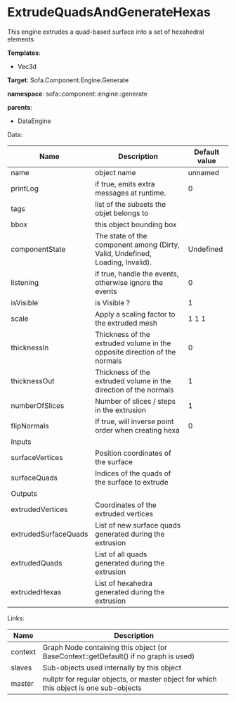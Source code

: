 # ExtrudeQuadsAndGenerateHexas

This engine extrudes a quad-based surface into a set of hexahedral elements


__Templates__:

- Vec3d

__Target__: Sofa.Component.Engine.Generate

__namespace__: sofa::component::engine::generate

__parents__: 

- DataEngine

Data: 

<table>
<thead>
    <tr>
        <th>Name</th>
        <th>Description</th>
        <th>Default value</th>
    </tr>
</thead>
<tbody>
	<tr>
		<td>name</td>
		<td>
object name
</td>
		<td>unnamed</td>
	</tr>
	<tr>
		<td>printLog</td>
		<td>
if true, emits extra messages at runtime.
</td>
		<td>0</td>
	</tr>
	<tr>
		<td>tags</td>
		<td>
list of the subsets the objet belongs to
</td>
		<td></td>
	</tr>
	<tr>
		<td>bbox</td>
		<td>
this object bounding box
</td>
		<td></td>
	</tr>
	<tr>
		<td>componentState</td>
		<td>
The state of the component among (Dirty, Valid, Undefined, Loading, Invalid).
</td>
		<td>Undefined</td>
	</tr>
	<tr>
		<td>listening</td>
		<td>
if true, handle the events, otherwise ignore the events
</td>
		<td>0</td>
	</tr>
	<tr>
		<td>isVisible</td>
		<td>
is Visible ?
</td>
		<td>1</td>
	</tr>
	<tr>
		<td>scale</td>
		<td>
Apply a scaling factor to the extruded mesh
</td>
		<td>1 1 1</td>
	</tr>
	<tr>
		<td>thicknessIn</td>
		<td>
Thickness of the extruded volume in the opposite direction of the normals
</td>
		<td>0</td>
	</tr>
	<tr>
		<td>thicknessOut</td>
		<td>
Thickness of the extruded volume in the direction of the normals
</td>
		<td>1</td>
	</tr>
	<tr>
		<td>numberOfSlices</td>
		<td>
Number of slices / steps in the extrusion
</td>
		<td>1</td>
	</tr>
	<tr>
		<td>flipNormals</td>
		<td>
If true, will inverse point order when creating hexa
</td>
		<td>0</td>
	</tr>
	<tr>
		<td colspan="3">Inputs</td>
	</tr>
	<tr>
		<td>surfaceVertices</td>
		<td>
Position coordinates of the surface
</td>
		<td></td>
	</tr>
	<tr>
		<td>surfaceQuads</td>
		<td>
Indices of the quads of the surface to extrude
</td>
		<td></td>
	</tr>
	<tr>
		<td colspan="3">Outputs</td>
	</tr>
	<tr>
		<td>extrudedVertices</td>
		<td>
Coordinates of the extruded vertices
</td>
		<td></td>
	</tr>
	<tr>
		<td>extrudedSurfaceQuads</td>
		<td>
List of new surface quads generated during the extrusion
</td>
		<td></td>
	</tr>
	<tr>
		<td>extrudedQuads</td>
		<td>
List of all quads generated during the extrusion
</td>
		<td></td>
	</tr>
	<tr>
		<td>extrudedHexas</td>
		<td>
List of hexahedra generated during the extrusion
</td>
		<td></td>
	</tr>

</tbody>
</table>

Links: 

| Name | Description |
| ---- | ----------- |
|context|Graph Node containing this object (or BaseContext::getDefault() if no graph is used)|
|slaves|Sub-objects used internally by this object|
|master|nullptr for regular objects, or master object for which this object is one sub-objects|



